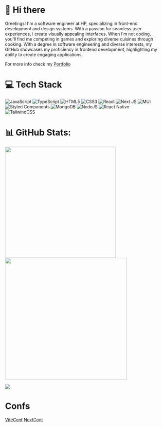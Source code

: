# 👋 Hi there

Greetings! I'm a software engineer at HP, specializing in front-end development and design systems. With a passion for seamless user experiences, I create visually appealing interfaces. When I'm not coding, you'll find me competing in games and exploring diverse cuisines through cooking. With a degree in software engineering and diverse interests, my GitHub showcases my proficiency in frontend development, highlighting my ability to create engaging applications.

For more info check my [Portfolio](https://portfolio-rizzotto.vercel.app/)

# 💻 Tech Stack
![JavaScript](https://img.shields.io/badge/javascript-%23323330.svg?style=for-the-badge&logo=javascript&logoColor=%23F7DF1E) ![TypeScript](https://img.shields.io/badge/typescript-%23007ACC.svg?style=for-the-badge&logo=typescript&logoColor=white) ![HTML5](https://img.shields.io/badge/html5-%23E34F26.svg?style=for-the-badge&logo=html5&logoColor=white) ![CSS3](https://img.shields.io/badge/css3-%231572B6.svg?style=for-the-badge&logo=css3&logoColor=white) ![React](https://img.shields.io/badge/react-%2320232a.svg?style=for-the-badge&logo=react&logoColor=%2361DAFB) ![Next JS](https://img.shields.io/badge/Next-black?style=for-the-badge&logo=next.js&logoColor=white) ![MUI](https://img.shields.io/badge/MUI-%230081CB.svg?style=for-the-badge&logo=material-ui&logoColor=white) ![Styled Components](https://img.shields.io/badge/styled--components-DB7093?style=for-the-badge&logo=styled-components&logoColor=white) ![MongoDB](https://img.shields.io/badge/MongoDB-%234ea94b.svg?style=for-the-badge&logo=mongodb&logoColor=white) ![NodeJS](https://img.shields.io/badge/node.js-6DA55F?style=for-the-badge&logo=node.js&logoColor=white) ![React Native](https://img.shields.io/badge/react_native-%2320232a.svg?style=for-the-badge&logo=react&logoColor=%2361DAFB) ![TailwindCSS](https://img.shields.io/badge/tailwindcss-%2338B2AC.svg?style=for-the-badge&logo=tailwind-css&logoColor=white)

# 📊 GitHub Stats:
<img src="https://github-readme-stats-wheat-two-53.vercel.app/api?username=rizzotto&theme=onedark&hide_border=false&include_all_commits=false&count_private=false"  width="364px" />                    <img src="https://github-readme-streak-stats.herokuapp.com/?user=lauragrassig&theme=onedark&hide_border=false"  width="400px" />



![](https://github-readme-stats-wheat-two-53.vercel.app/api/top-langs/?username=rizzotto&theme=onedark&hide_border=false&include_all_commits=false&count_private=false&layout=compact)

# Confs
[ViteConf](https://viteconf.org/23/tickets/rizzotto)
[NextCont](https://nextjs.org/conf/ticket/rizzotto?v=97)
